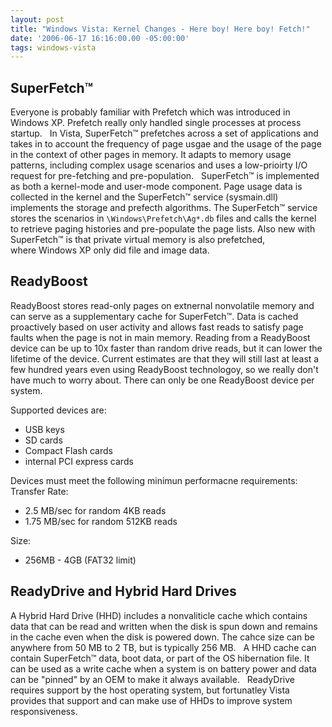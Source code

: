```yaml
---
layout: post
title: "Windows Vista: Kernel Changes - Here boy! Here boy! Fetch!"
date: '2006-06-17 16:16:00.00 -05:00:00'
tags: windows-vista
---
```


## SuperFetch&trade;

Everyone is probably familiar with Prefetch which was introduced in Windows XP. Prefetch really only handled single processes at process startup.
 
In Vista, SuperFetch&trade; prefetches across a set of applications and takes in to account the frequency of page usgae and the usage of the page in the context of other pages in memory. It adapts to memory usage patterns, including complex usage scenarios and uses a low-prioirty I/O request for pre-fetching and pre-population.
 
SuperFetch&trade; is implemented as both a kernel-mode and user-mode component. Page usage data is collected in the kernel and the SuperFetch&trade; service (sysmain.dll) implements the storage and prefecth algorithms. The SuperFetch&trade; service stores the scenarios in `\Windows\Prefetch\Ag*.db` files and calls the kernel to retrieve paging histories and pre-populate the page lists. Also new with SuperFetch&trade; is that private virtual memory is also prefetched, where Windows XP only did file and image data.
 
## ReadyBoost

ReadyBoost stores read-only pages on extnernal nonvolatile memory and can serve as a supplementary cache for SuperFetch&trade;. Data is cached proactively based on user activity and allows fast reads to satisfy page faults when the page is not in main memory. Reading from a ReadyBoost device can be up to 10x faster than random drive reads, but it can lower the lifetime of the device. Current estimates are that they will still last at least a few hundred years even using ReadyBoost technologoy, so we really don't have much to worry about. There can only be one ReadyBoost device per system.

Supported devices are:

* USB keys
* SD cards
* Compact Flash cards
* internal PCI express cards

Devices must meet the following minimun performacne requirements:
 
Transfer Rate:

* 2.5 MB/sec for random 4KB reads
* 1.75 MB/sec for random 512KB reads

Size:

* 256MB - 4GB (FAT32 limit)

## ReadyDrive and Hybrid Hard Drives

A Hybrid Hard Drive (HHD) includes a nonvaliticle cache which contains data that can be read and written when the disk is spun down and remains in the cache even when the disk is powered down. The cahce size can be anywhere from 50 MB to 2 TB, but is typically 256 MB.
 
A HHD cache can contain SuperFetch&trade; data, boot data, or part of the OS hibernation file. It can be used as a write cache when a system is on battery power and data can be "pinned" by an OEM to make it always available.
 
ReadyDrive requires support by the host operating system, but fortunatley Vista provides that support and can make use of HHDs to improve system responsiveness.
